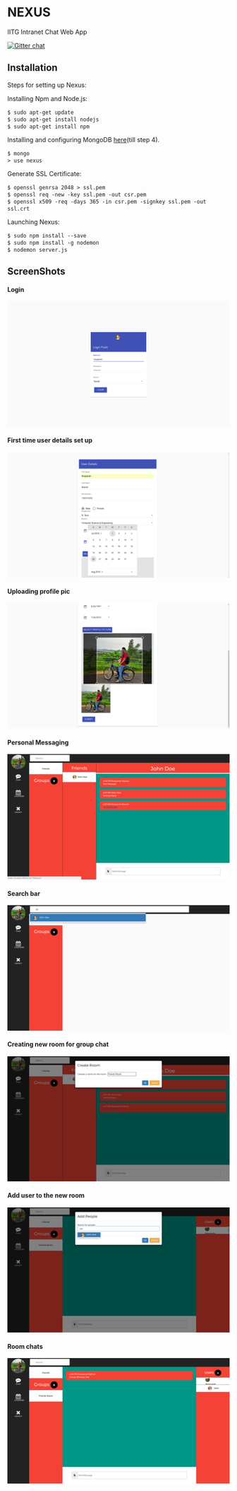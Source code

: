 # NEXUS
IITG Intranet Chat Web App

[![Gitter chat](https://badges.gitter.im/gitterHQ/gitter.png)](https://gitter.im/IITGSocialIntranet/Lobby?utm_source=share-link&utm_medium=link&utm_campaign=share-link)

## Installation

Steps for setting up Nexus:

Installing Npm and Node.js:
```
$ sudo apt-get update
$ sudo apt-get install nodejs
$ sudo apt-get install npm
```

Installing and configuring MongoDB  [here](https://www.howtoforge.com/tutorial/install-mongodb-on-ubuntu-16.04/)(till step 4).
```
$ mongo
> use nexus
```

Generate SSL Certificate:
```
$ openssl genrsa 2048 > ssl.pem
$ openssl req -new -key ssl.pem -out csr.pem
$ openssl x509 -req -days 365 -in csr.pem -signkey ssl.pem -out ssl.crt
```

Launching Nexus:
```
$ sudo npm install --save
$ sudo npm install -g nodemon
$ nodemon server.js
```

## ScreenShots
#### Login
![Login Page](/Screenshots/login.png "Login Page")
#### First time user details set up
![Initial Details](/Screenshots/details.png "Initial Details")
#### Uploading profile pic
![Profile Pic Upload](/Screenshots/profilepicupload.png "Profile Pic Upload")
#### Personal Messaging
![Personal Message](/Screenshots/personalmessage.png "Personal Message")
#### Search bar
![Search](/Screenshots/search.png "Search")
#### Creating new room for group chat
![Room Create](/Screenshots/roomcreate.png "Room Create")
#### Add user to the new room
![Room Add user](/Screenshots/addpeople.png "Room Add user")
#### Room chats
![Room Chat](/Screenshots/roomchat.png "Room Chat")
